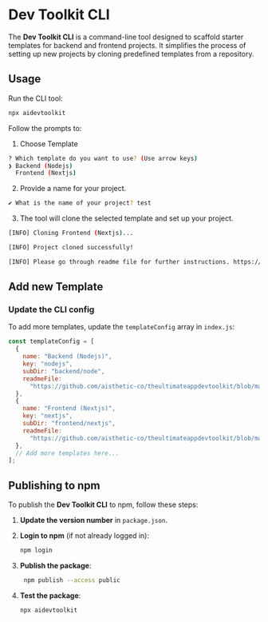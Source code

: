 # Dev Toolkit CLI

The **Dev Toolkit CLI** is a command-line tool designed to scaffold starter templates for backend and frontend projects. It simplifies the process of setting up new projects by cloning predefined templates from a repository.

## Usage

Run the CLI tool:

```bash
npx aidevtoolkit
```

Follow the prompts to:

1. Choose Template

```bash
? Which template do you want to use? (Use arrow keys)
❯ Backend (Nodejs)
  Frontend (Nextjs)
```

2. Provide a name for your project.

```bash
✔ What is the name of your project? test
```

3. The tool will clone the selected template and set up your project.

```bash
[INFO] Cloning Frontend (Nextjs)...

[INFO] Project cloned successfully!

[INFO] Please go through readme file for further instructions. https://github.com/aisthetic-co/theultimateappdevtoolkit/blob/main/frontend/nextjs/README.md
```

## Add new Template

### Update the CLI config

To add more templates, update the `templateConfig` array in `index.js`:

```javascript
const templateConfig = [
  {
    name: "Backend (Nodejs)",
    key: "nodejs",
    subDir: "backend/node",
    readmeFile:
      "https://github.com/aisthetic-co/theultimateappdevtoolkit/blob/main/backend/node/README.md",
  },
  {
    name: "Frontend (Nextjs)",
    key: "nextjs",
    subDir: "frontend/nextjs",
    readmeFile:
      "https://github.com/aisthetic-co/theultimateappdevtoolkit/blob/main/frontend/nextjs/README.md",
  },
  // Add more templates here...
];
```

## Publishing to npm

To publish the **Dev Toolkit CLI** to npm, follow these steps:

1. **Update the version number** in `package.json`.

2. **Login to npm** (if not already logged in):

   ```bash
   npm login
   ```

3. **Publish the package**:

   ```bash
    npm publish --access public
   ```

4. **Test the package**:

   ```bash
   npx aidevtoolkit
   ```
